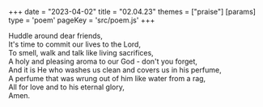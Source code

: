 +++
date = "2023-04-02"
title = "02.04.23"
themes = ["praise"]
[params]
  type = 'poem'
  pageKey = 'src/poem.js'
+++

Huddle around dear friends,  
It's time to commit our lives to the Lord,  
To smell, walk and talk like living sacrifices,  
A holy and pleasing aroma to our God - don't you forget,  
And it is He who washes us clean and covers us in his perfume,  
A perfume that was wrung out of him like water from a rag,  
All for love and to his eternal glory,  
Amen.
